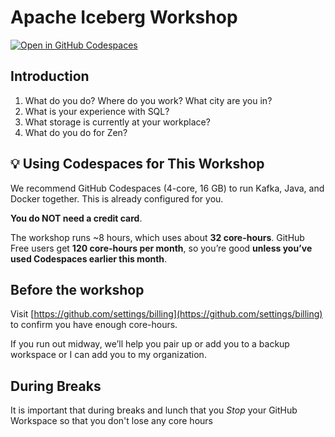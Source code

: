 # Apache Iceberg Workshop

[![Open in GitHub Codespaces](https://github.com/codespaces/badge.svg)](https://github.com/codespaces/new/dhinojosa/iceberg-workshop?hide_repo_select=true&ref=main&repo=748638957&machine=standardLinux32gb)

## Introduction

1. What do you do? Where do you work? What city are you in?
2. What is your experience with SQL?
3. What storage is currently at your workplace?
4. What do you do for Zen?

## 💡 Using Codespaces for This Workshop

We recommend GitHub Codespaces (4-core, 16 GB) to run Kafka, Java, and Docker together. This is already configured for you.

**You do NOT need a credit card**.

The workshop runs ~8 hours, which uses about **32 core-hours**.
GitHub Free users get **120 core-hours per month**, so you’re good **unless you’ve used Codespaces earlier this month**.

## Before the workshop

Visit [https://github.com/settings/billing](https://github.com/settings/billing) to confirm you have enough core-hours.

If you run out midway, we’ll help you pair up or add you to a backup workspace or I can add you to my organization.


## During Breaks

It is important that during breaks and lunch that you *Stop* your GitHub Workspace so that you don't lose any core hours
